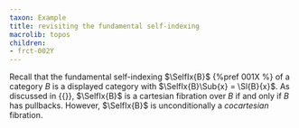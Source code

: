 ```yaml
---
taxon: Example
title: revisiting the fundamental self-indexing
macrolib: topos
children:
- frct-002Y
---
```


Recall that the fundamental self-indexing $\SelfIx{B}$ {%pref 001X %} of a category $B$
is a displayed category with $\SelfIx{B}\Sub{x} = \Sl{B}{x}$.
As discussed in {{<cref frct-001Y >}}, $\SelfIx{B}$ is a cartesian fibration over $B$ if and
only if $B$ has pullbacks. However, $\SelfIx{B}$ is unconditionally a *cocartesian*
fibration.
